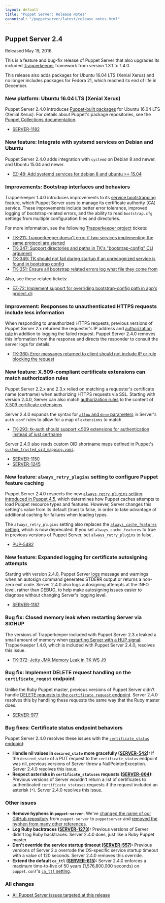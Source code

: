 ```yaml
---
layout: default
title: "Puppet Server: Release Notes"
canonical: "/puppetserver/latest/release_notes.html"
---
```


[Trapperkeeper]: https://github.com/puppetlabs/trapperkeeper
[service bootstrapping]: ./configuration.markdown#service-bootstrapping
[auth.conf]: ./config_file_auth.markdown

## Puppet Server 2.4

Released May 19, 2016.

This is a feature and bug-fix release of Puppet Server that also upgrades its included [Trapperkeeper][] framework from version 1.3.1 to 1.4.0.

This release also adds packages for Ubuntu 16.04 LTS (Xenial Xerus) and no longer includes packages for Fedora 21, which reached its end of life in December.

### New platform: Ubuntu 16.04 LTS (Xenial Xerus)

Puppet Server 2.4.0 introduces [Puppet-built packages](https://docs.puppet.com/puppetserver/latest/install_from_packages.html) for Ubuntu 16.04 LTS (Xenial Xerus). For details about Puppet's package repositories, see the [Puppet Collections documentation](https://docs.puppet.com/puppet/latest/reference/puppet_collections.html).

-   [SERVER-1182](https://tickets.puppetlabs.com/browse/SERVER-1182)

### New feature: Integrate with systemd services on Debian and Ubuntu

Puppet Server 2.4.0 adds integration with `systemd` on Debian 8 and newer, and Ubuntu 15.04 and newer.

-   [EZ-48: Add systemd services for debian 8 and ubuntu >= 15.04](https://tickets.puppetlabs.com/browse/EZ-48)

### Improvements: Bootstrap interfaces and behaviors

Trapperkeeper 1.4.0 introduces improvements to its [service bootstrapping][] feature, which Puppet Server uses to manage its certificate authority (CA) service. These improvements include better error tolerance, improved logging of bootstrap-related errors, and the ability to read `bootstrap.cfg` settings from multiple configuration files and directories.

For more information, see the following [Trapperkeeper project](https://tickets.puppetlabs.com/browse/TK) tickets:

-   [TK-211: Trapperkeeper doesn't error if two services implementing the same protocol are started](https://tickets.puppetlabs.com/browse/TK-211)
-   [TK-347: Support directories and paths in TK's "bootstrap-config" CLI argument](https://tickets.puppetlabs.com/browse/TK-347)
-   [TK-349: TK should not fail during startup if an unrecognized service is found in bootstrap config](https://tickets.puppetlabs.com/browse/TK-349)
-   [TK-351: Ensure all bootstrap related errors log what file they come from](https://tickets.puppetlabs.com/browse/TK-351)

Also, see these related tickets:

-   [EZ-72: Implement support for overriding bootstrap-config path in app's project.clj](https://tickets.puppetlabs.com/browse/EZ-72)

### Improvement: Responses to unauthenticated HTTPS requests include less information

When responding to unauthorized HTTPS requests, previous versions of Puppet Server 2.x returned the requester's IP address and [authorization rule][auth.conf] in addition to logging the failed request. Puppet Server 2.4.0 removes this information from the response and directs the responder to consult the server logs for details.

-   [TK-360: Error messages returned to client should not include IP or rule blocking the request](https://tickets.puppetlabs.com/browse/TK-360)

### New feature: X.509-compliant certificate extensions can match authorization rules

Puppet Server 2.2.x and 2.3.x relied on matching a requester's certificate name (certname) when authorizing HTTPS requests via SSL. Starting with version 2.4.0, Server can also match [authorization rules][auth.conf] to the content of [X.509 certificate extensions](https://access.redhat.com/documentation/en-US/Red_Hat_Certificate_System/8.0/html/Admin_Guide/Standard_X.509_v3_Certificate_Extensions.html).

Server 2.4.0 expands the syntax for [`allow` and `deny` parameters](./config_file_auth.markdown#allow-allow-unauthenticated-and-deny) in Server's `auth.conf` rules to allow for a map of `extensions` to match.

-   [TK-293: tk-auth should support x.509 extensions for authentication instead of just certname](https://tickets.puppetlabs.com/browse/TK-293)

Server 2.4.0 also reads custom OID shortname maps defined in Puppet's [`custom_trusted_oid_mapping.yaml`](https://docs.puppet.com/puppet/latest/reference/config_file_oid_map.html).

-   [SERVER-1150](https://tickets.puppetlabs.com/browse/SERVER-1150)
-   [SERVER-1245](https://tickets.puppetlabs.com/browse/SERVER-1245)

### New feature: `always_retry_plugins` setting to configure Puppet feature caching

Puppet Server 2.4.0 respects the new [`always_retry_plugins` setting introduced in Puppet 4.5](https://docs.puppet.com/puppet/latest/reference/configuration.html#alwaysretryplugins), which determines how Puppet caches attempts to load Puppet resource types and features. However, Server changes this setting's value from its default (true) to false, in order to take advantage of additional caching for failures when loading types.

The `always_retry_plugins` setting also replaces the [`always_cache_features` setting](https://docs.puppet.com/puppet/4.5/reference/configuration.html#alwayscachefeatures), which is now deprecated. If you set `always_cache_features` to true in previous versions of Puppet Server, set `always_retry_plugins` to false.

-   [PUP-5482](https://tickets.puppetlabs.com/browse/PUP-5482)

### New feature: Expanded logging for certificate autosigning attempts

Starting with version 2.4.0, Puppet Server [logs](./configuration.markdown#logging) message and warnings when an autosign command generates STDERR output or returns a non-zero exit code. Server 2.4.0 also logs autosigning attempts at the INFO level, rather than DEBUG, to help make autosigning issues easier to diagnose without changing Server's logging level.

-   [SERVER-1187](https://tickets.puppetlabs.com/browse/SERVER-1187)

### Bug fix: Closed memory leak when restarting Server via SIGHUP

The versions of Trapperkeeper included with Puppet Server 2.3.x leaked a small amount of memory when [restarting Server with a HUP signal](./restarting.markdown). Trapperkeeper 1.4.0, which is included with Puppet Server 2.4.0, resolves this issue.

-   [TK-372: Jetty JMX Memory Leak in TK WS J9](https://tickets.puppetlabs.com/browse/TK-372)

### Bug fix: Implement DELETE request handling on the `certificate_reqest` endpoint

Unlike the Ruby Puppet master, previous versions of Puppet Server didn't handle [DELETE requests to the `certificate_request` endpoint](https://docs.puppet.com/puppet/latest/reference/http_api/http_certificate_status.html#delete). Server 2.4.0 resolves this by handling these requests the same way that the Ruby master does.

-   [SERVER-977](https://tickets.puppetlabs.com/browse/SERVER-977)

### Bug fixes: Certificate status endpoint behaviors

Puppet Server 2.4.0 resolves these issues with the [`certificate_status` endpoint](https://docs.puppet.com/puppet/latest/reference/http_api/http_certificate_status.html):

-   **Handle nil values in `desired_state` more gracefully ([SERVER-542](https://tickets.puppetlabs.com/browse/SERVER-542)):** If the `desired_state` of a PUT request to the `certificate_status` endpoint was nil, previous versions of Server threw a NullPointerException. Server 2.4.0 resolves this issue.
-   **Respect asterisks in `certificate_statuses` requests ([SERVER-864](https://tickets.puppetlabs.com/browse/SERVER-864)):** Previous versions of Server wouldn't return a list of certificates to authenticated `certificate_statuses` requests if the request included an asterisk (`*`). Server 2.4.0 resolves this issue.

### Other issues

-   **Remove hyphens in `puppet-server`:** We've [changed the name of our GitHub repository](https://tickets.puppetlabs.com/browse/SERVER-1206) from `puppet-server` to `puppetserver` and [removed the hyphen from many other references](https://tickets.puppetlabs.com/browse/SERVER-392).
-   **Log Ruby backtraces ([SERVER-1273](https://tickets.puppetlabs.com/browse/SERVER-1273)):** Previous versions of Server didn't log Ruby backtraces. Server 2.4.0 does, just like a Ruby Puppet master.
-   **Don't override the service startup timeout ([SERVER-557](https://tickets.puppetlabs.com/browse/SERVER-557)):** Previous versions of Server 2.x overrode the OS-specific service startup timeout with a value of 120 seconds. Server 2.4.0 removes this override.
-   **Extend the default `ca_ttl` ([SERVER-615](https://tickets.puppetlabs.com/browse/SERVER-615)):** Server 2.4.0 enforces a maximum time-to-live of 50 years (1,576,800,000 seconds) on `puppet.conf`'s [`ca_ttl` setting](https://docs.puppet.com/puppet/latest/reference/configuration.html#cattl).

### All changes

* [All Puppet Server issues targeted at this release](https://tickets.puppetlabs.com/issues/?jql=project%20%3D%20SERVER%20AND%20fixVersion%20%3D%20%22SERVER%202.4.0%22%20ORDER%20BY%20updated%20DESC%2C%20priority%20DESC%2C%20created%20ASC)
